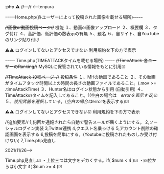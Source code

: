 ~~.php~~
⚠
~~//　//~~      <--tenpura

-----Home.php(各ユーザーによって投稿された画像を載せる場所)-----

~~//画像or動画投稿ページ//~~
機能
１、動画or画像アップロード
２、概要欄
３、タグ付け
４、高評価、低評価の数表示の有無
５、題名
６、自サイト、自YouTubeのリンク貼り付け

⚠⚠
ログインしてないとアクセスできない
利用規約を下の方で表示


-----   Time.php(TIMEATTACKタイムを載せる場所)    -----
~~//TimeAttack-各ユーザーのRanking//~~
MySQLに保管されている情報をもとに引用☑

~~//TimeAttack-投稿ページ-//~~
投稿条件
１、MHの動画であること
２、その動画がタイムアタック時間以上の時間の長さの動画ファイルであること。(.mov >= .timeAttackTime)
３、Hunter名はログイン状態から引用  (自動引用)
４、TimeAttackのタイムを記入してあること。1(空白の場合は　$errorを表示する)☑
５、使用武器を選択している。(空白の場合は　$errorを表示する)☑

⚠⚠
ログインしてないとアクセスできない☑
利用規約を下の方で表示


//追加要素//
1,何回か通報されたら自動で警告メールが届くようにする。
2,ソーシャルログイン実装
3,Twitter連携
4,クエスト名乗っける
5,アカウント削除の確認画面を表示する
6,投稿を簡単にする。(Youtubeに投稿されたものしか受け付けない)
7,Time.php見直し

2021/11/26-->

Time.php見直し☑
・上位三つは文字をデカくする。if( $num < 4 )☑
・四位からは小文字 if( $num >= 4 )☑
